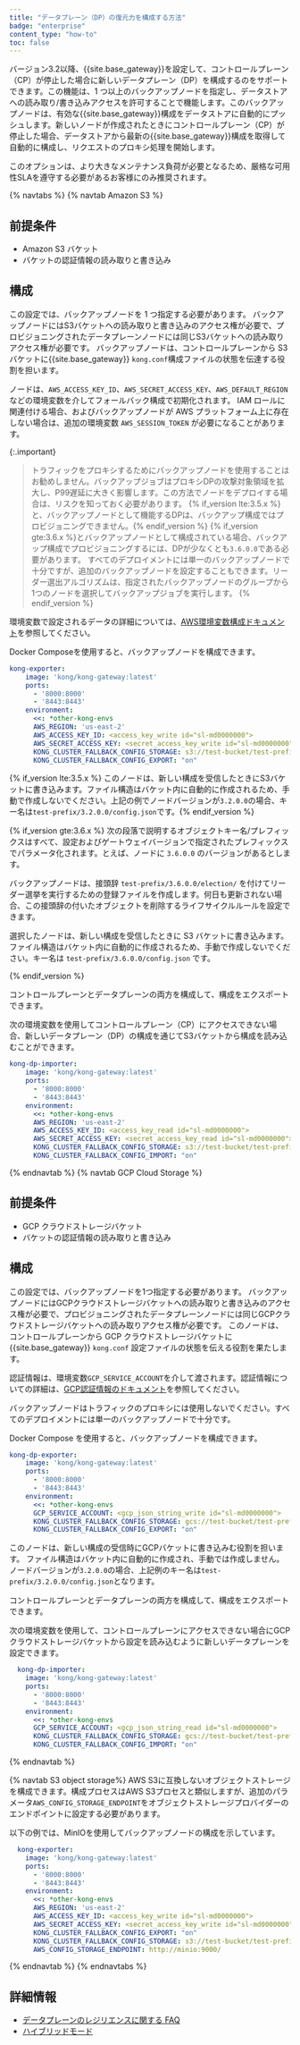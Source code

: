 ```yaml
---
title: "データプレーン（DP）の復元力を構成する方法"
badge: "enterprise"
content_type: "how-to"
toc: false
---
```

バージョン3\.2以降、{{site.base_gateway}}を設定して、コントロールプレーン（CP）が停止した場合に新しいデータプレーン（DP）を構成するのをサポートできます。この機能は、1 つ以上のバックアップノードを指定し、データストアへの読み取り/書き込みアクセスを許可することで機能します。このバックアップノードは、有効な{{site.base_gateway}}構成をデータストアに自動的にプッシュします。新しいノードが作成されたときにコントロールプレーン（CP）が停止した場合、データストアから最新の{{site.base_gateway}}構成を取得して自動的に構成し、リクエストのプロキシ処理を開始します。

このオプションは、より大きなメンテナンス負荷が必要となるため、厳格な可用性SLAを遵守する必要があるお客様にのみ推奨されます。

{% navtabs %}
{% navtab Amazon S3 %}

前提条件
----

* Amazon S3 バケット
* バケットの認証情報の読み取りと書き込み

構成
---

この設定では、バックアップノードを 1 つ指定する必要があります。
バックアップノードにはS3バケットへの読み取りと書き込みのアクセス権が必要で、プロビジョニングされたデータプレーンノードには同じS3バケットへの読み取りアクセス権が必要です。
バックアップノードは、コントロールプレーンから S3 バケットに{{site.base_gateway}} `kong.conf`構成ファイルの状態を伝達する役割を担います。

ノードは、`AWS_ACCESS_KEY_ID`、`AWS_SECRET_ACCESS_KEY`、`AWS_DEFAULT_REGION` などの環境変数を介してフォールバック構成で初期化されます。
IAM ロールに関連付ける場合、およびバックアップノードが AWS プラットフォーム上に存在しない場合は、追加の環境変数 `AWS_SESSION_TOKEN` が必要になることがあります。

{:.important}
> 
> トラフィックをプロキシするためにバックアップノードを使用することはお勧めしません。バックアップジョブはプロキシDPの攻撃対象領域を拡大し、P99遅延に大きく影響します。この方法でノードをデプロイする場合は、リスクを知っておく必要があります。
> {% if_version lte:3.5.x %}と、バックアップノードとして機能するDPは、バックアップ構成ではプロビジョニングできません。{% endif_version %} {% if_version gte:3.6.x %}とバックアップノードとして構成されている場合、バックアップ構成でプロビジョニングするには、DPが少なくとも`3.6.0.0`である必要があります。
> すべてのデプロイメントには単一のバックアップノードで十分ですが、追加のバックアップノードを設定することもできます。リーダー選出アルゴリズムは、指定されたバックアップノードのグループから1つのノードを選択してバックアップジョブを実行します。
> {% endif_version %}

環境変数で設定されるデータの詳細については、[AWS環境変数構成ドキュメント](https://docs.aws.amazon.com/cli/latest/userguide/cli-configure-envvars.html)を参照してください。

Docker Composeを使用すると、バックアップノードを構成できます。

```yaml
kong-exporter:
    image: 'kong/kong-gateway:latest'
    ports:
      - '8000:8000'
      - '8443:8443'
    environment:
      <<: *other-kong-envs
      AWS_REGION: 'us-east-2'
      AWS_ACCESS_KEY_ID: <access_key_write id="sl-md0000000">
      AWS_SECRET_ACCESS_KEY: <secret_access_key_write id="sl-md0000000">
      KONG_CLUSTER_FALLBACK_CONFIG_STORAGE: s3://test-bucket/test-prefix
      KONG_CLUSTER_FALLBACK_CONFIG_EXPORT: "on"

```

{% if_version lte:3.5.x %}
このノードは、新しい構成を受信したときにS3バケットに書き込みます。ファイル構造はバケット内に自動的に作成されるため、手動で作成しないでください。上記の例でノードバージョンが`3.2.0.0`の場合、キー名は`test-prefix/3.2.0.0/config.json`です。{% endif_version %}

{% if_version gte:3.6.x %}
次の段落で説明するオブジェクトキー名/プレフィックスはすべて、設定およびゲートウェイバージョンで指定されたプレフィックスでパラメータ化されます。とえば、ノードに `3.6.0.0` のバージョンがあるとします。

バックアップノードは、接頭辞 `test-prefix/3.6.0.0/election/` を付けてリーダー選挙を実行するための登録ファイルを作成します。何日も更新されない場合、この接頭辞の付いたオブジェクトを削除するライフサイクルルールを設定できます。

選択したノードは、新しい構成を受信したときに S3 バケットに書き込みます。ファイル構造はバケット内に自動的に作成されるため、手動で作成しないでください。キー名は `test-prefix/3.6.0.0/config.json` です。

{% endif_version %}

コントロールプレーンとデータプレーンの両方を構成して、構成をエクスポートできます。

次の環境変数を使用してコントロールプレーン（CP）にアクセスできない場合、新しいデータプレーン（DP）の構成を通じてS3バケットから構成を読み込むことができます。

```yaml
kong-dp-importer:
    image: 'kong/kong-gateway:latest'
    ports:
      - '8000:8000'
      - '8443:8443'
    environment:
      <<: *other-kong-envs
      AWS_REGION: 'us-east-2'
      AWS_ACCESS_KEY_ID: <access_key_read id="sl-md0000000">
      AWS_SECRET_ACCESS_KEY: <secret_access_key_read id="sl-md0000000">
      KONG_CLUSTER_FALLBACK_CONFIG_STORAGE: s3://test-bucket/test-prefix
      KONG_CLUSTER_FALLBACK_CONFIG_IMPORT: "on"

```

{% endnavtab %}
{% navtab GCP Cloud Storage %}

前提条件
----

* GCP クラウドストレージバケット
* バケットの認証情報の読み取りと書き込み

構成
---

この設定では、バックアップノードを1つ指定する必要があります。
バックアップノードにはGCPクラウドストレージバケットへの読み取りと書き込みのアクセス権が必要で、プロビジョニングされたデータプレーンノードには同じGCPクラウドストレージバケットへの読み取りアクセス権が必要です。
このノードは、コントロールプレーンから GCP クラウドストレージバケットに {{site.base_gateway}} `kong.conf` 設定ファイルの状態を伝える役割を果たします。

認証情報は、環境変数`GCP_SERVICE_ACCOUNT`を介して渡されます。認証情報についての詳細は、[GCP認証情報のドキュメント](https://developers.google.com/workspace/guides/create-credentials)を参照してください。

バックアップノードはトラフィックのプロキシには使用しないでください。すべてのデプロイメントには単一のバックアップノードで十分です。

Docker Compose を使用すると、バックアップノードを構成できます。

```yaml
kong-dp-exporter:
    image: 'kong/kong-gateway:latest'
    ports:
      - '8000:8000'
      - '8443:8443'
    environment:
      <<: *other-kong-envs
      GCP_SERVICE_ACCOUNT: <gcp_json_string_write id="sl-md0000000">
      KONG_CLUSTER_FALLBACK_CONFIG_STORAGE: gcs://test-bucket/test-prefix
      KONG_CLUSTER_FALLBACK_CONFIG_EXPORT: "on"
```

このノードは、新しい構成の受信時にGCPバケットに書き込みむ役割を担います。
ファイル構造はバケット内に自動的に作成され、手動では作成しません。ノードバージョンが`3.2.0.0`の場合、上記例のキー名は`test-prefix/3.2.0.0/config.json`となります。

コントロールプレーンとデータプレーンの両方を構成して、構成をエクスポートできます。

次の環境変数を使用して、コントロールプレーンにアクセスできない場合にGCPクラウドストレージバケットから設定を読み込むように新しいデータプレーンを設定できます。

```yaml
  kong-dp-importer:
    image: 'kong/kong-gateway:latest'
    ports:
      - '8000:8000'
      - '8443:8443'
    environment:
      <<: *other-kong-envs
      GCP_SERVICE_ACCOUNT: <gcp_json_string_read id="sl-md0000000">
      KONG_CLUSTER_FALLBACK_CONFIG_STORAGE: gcs://test-bucket/test-prefix
      KONG_CLUSTER_FALLBACK_CONFIG_IMPORT: "on"
```

{% endnavtab %}

{% navtab S3 object storage%}
AWS S3に互換しないオブジェクトストレージを構成できます。構成プロセスはAWS S3プロセスと類似しますが、追加のパラメータ`AWS_CONFIG_STORAGE_ENDPOINT`をオブジェクトストレージプロバイダーのエンドポイントに設定する必要があります。

以下の例では、MinIOを使用してバックアップノードの構成を示しています。

```yaml
  kong-exporter:
    image: 'kong/kong-gateway:latest'
    ports:
      - '8000:8000'
      - '8443:8443'
    environment:
      <<: *other-kong-envs
      AWS_REGION: 'us-east-2'
      AWS_ACCESS_KEY_ID: <access_key_write id="sl-md0000000">
      AWS_SECRET_ACCESS_KEY: <secret_access_key_write id="sl-md0000000">
      KONG_CLUSTER_FALLBACK_CONFIG_EXPORT: "on"
      KONG_CLUSTER_FALLBACK_CONFIG_STORAGE: s3://test-bucket/test-prefix
      AWS_CONFIG_STORAGE_ENDPOINT: http://minio:9000/
```

{% endnavtab %}
{% endnavtabs %}

詳細情報
----

* [データプレーンのレジリエンスに関する FAQ](/gateway/latest/kong-enterprise/cp-outage-handling-faq/)
* [ハイブリッドモード](/gateway/latest/production/deployment-topologies/hybrid-mode/)

